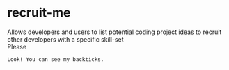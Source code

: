 # recruit-me
Allows developers and users to list potential coding project ideas to recruit other developers with a specific skill-set  
Please


```
Look! You can see my backticks.
```
